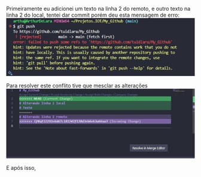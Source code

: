 Primeiramente eu adicionei um texto na linha 2 do remoto, e outro texto na linha 2 do local, tentei dar commit porém deu esta mensagem de erro:
![ERRO NO PUSH INICIAL](imagens/Screenshot_1.png)

Para resolver este conflito tive que mesclar as alterações
![MESCLANDO ALTERACOES](imagens/Mesclando_alteracoes.png)

E após isso, 